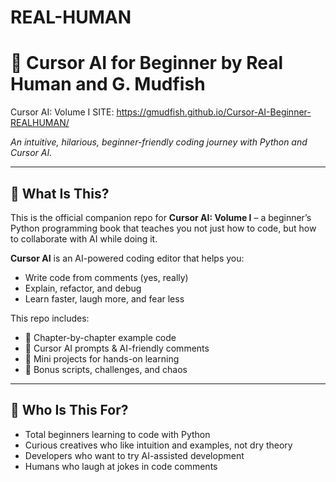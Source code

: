 # REAL-HUMAN

# 🤖  Cursor AI for Beginner by Real Human and G. Mudfish
Cursor AI: Volume I 
SITE: https://gmudfish.github.io/Cursor-AI-Beginner-REALHUMAN/

*An intuitive, hilarious, beginner-friendly coding journey with Python and Cursor AI.*

---

## 📘 What Is This?

This is the official companion repo for **Cursor AI: Volume I** – a beginner’s Python programming book that teaches you not just how to code, but how to collaborate with AI while doing it.

**Cursor AI** is an AI-powered coding editor that helps you:
- Write code from comments (yes, really)
- Explain, refactor, and debug
- Learn faster, laugh more, and fear less

This repo includes:
- 📂 Chapter-by-chapter example code
- 📝 Cursor AI prompts & AI-friendly comments
- 🧪 Mini projects for hands-on learning
- 🎁 Bonus scripts, challenges, and chaos

---

## 🧠 Who Is This For?

- Total beginners learning to code with Python
- Curious creatives who like intuition and examples, not dry theory
- Developers who want to try AI-assisted development
- Humans who laugh at jokes in code comments
